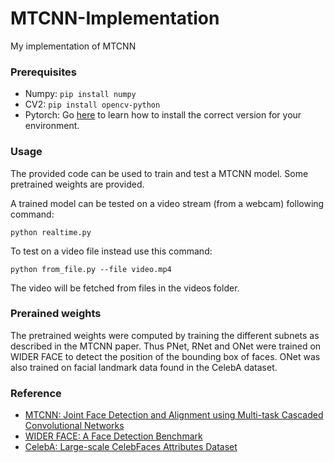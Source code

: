 # MTCNN-Implementation
My implementation of MTCNN

### Prerequisites
* Numpy: `pip install numpy`
* CV2: `pip install opencv-python`
* Pytorch: Go [here](http://pytorch.org/) to learn how to install the correct version for your environment.  

### Usage
The provided code can be used to train and test a MTCNN model. Some pretrained weights are provided.

A trained model can be tested on a video stream (from a webcam) following command:
```
python realtime.py
```
To test on a video file instead use this command:
```
python from_file.py --file video.mp4
```
The video will be fetched from files in the videos folder.

### Prerained weights
The pretrained weights were computed by training the different subnets as described in the MTCNN paper. 
Thus PNet, RNet and ONet were trained on WIDER FACE to detect the position of the bounding box of faces.
ONet was also trained on facial landmark data found in the CelebA dataset.

### Reference
- [MTCNN: Joint Face Detection and Alignment using Multi-task Cascaded Convolutional Networks](https://arxiv.org/ftp/arxiv/papers/1604/1604.02878.pdf)
- [WIDER FACE: A Face Detection Benchmark](http://shuoyang1213.me/WIDERFACE/)
- [CelebA: Large-scale CelebFaces Attributes Dataset](https://mmlab.ie.cuhk.edu.hk/projects/CelebA.html)
